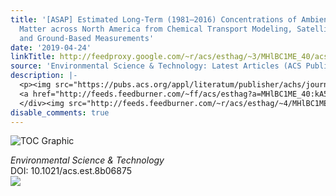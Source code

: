 ```yaml
---
title: '[ASAP] Estimated Long-Term (1981–2016) Concentrations of Ambient Fine Particulate
  Matter across North America from Chemical Transport Modeling, Satellite Remote Sensing,
  and Ground-Based Measurements'
date: '2019-04-24'
linkTitle: http://feedproxy.google.com/~r/acs/esthag/~3/MHlBC1ME_40/acs.est.8b06875
source: 'Environmental Science & Technology: Latest Articles (ACS Publications)'
description: |-
  <p><img src="https://pubs.acs.org/appl/literatum/publisher/achs/journals/content/esthag/0/esthag.ahead-of-print/acs.est.8b06875/20190424/images/medium/es-2018-06875x_0007.gif" alt="TOC Graphic"/></p><div><cite>Environmental Science & Technology</cite></div><div>DOI: 10.1021/acs.est.8b06875</div><div class="feedflare">
  <a href="http://feeds.feedburner.com/~ff/acs/esthag?a=MHlBC1ME_40:kA5LgBhFpXo:yIl2AUoC8zA"><img src="http://feeds.feedburner.com/~ff/acs/esthag?d=yIl2AUoC8zA" border="0"></img></a>
  </div><img src="http://feeds.feedburner.com/~r/acs/esthag/~4/MHlBC1ME_40" height="1" width="1" ...
disable_comments: true
---
```

<p><img src="https://pubs.acs.org/appl/literatum/publisher/achs/journals/content/esthag/0/esthag.ahead-of-print/acs.est.8b06875/20190424/images/medium/es-2018-06875x_0007.gif" alt="TOC Graphic"/></p><div><cite>Environmental Science & Technology</cite></div><div>DOI: 10.1021/acs.est.8b06875</div><div class="feedflare">
<a href="http://feeds.feedburner.com/~ff/acs/esthag?a=MHlBC1ME_40:kA5LgBhFpXo:yIl2AUoC8zA"><img src="http://feeds.feedburner.com/~ff/acs/esthag?d=yIl2AUoC8zA" border="0"></img></a>
</div><img src="http://feeds.feedburner.com/~r/acs/esthag/~4/MHlBC1ME_40" height="1" width="1" ...